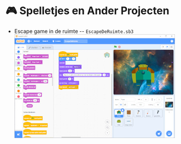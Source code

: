 # :video_game: Spelletjes en Ander Projecten

- Escape game in de ruimte -- `EscapeDeRuimte.sb3`  
  ![Escaspe de Ruimte Scratch project](../screenshots/EscapeDeRuimte.jpg)

